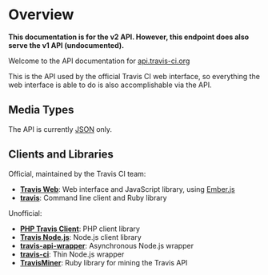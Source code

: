 # Overview

**This documentation is for the v2 API. However, this endpoint does also serve the v1 API (undocumented).**

Welcome to the API documentation for [api.travis-ci.org](https://api.travis-ci.org/)

This is the API used by the official Travis CI web interface, so everything the web interface is able to do is also accomplishable via the API.

## Media Types

The API is currently [JSON](http://en.wikipedia.org/wiki/JSON) only.

## Clients and Libraries

Official, maintained by the Travis CI team:

* **[Travis Web](https://github.com/travis-ci/travis-web)**: Web interface and JavaScript library, using [Ember.js](http://emberjs.com/)
* **[travis](https://github.com/travis-ci/travis)**: Command line client and Ruby library

Unofficial:

* **[PHP Travis Client](https://github.com/l3l0/php-travis-client)**: PHP client library
* **[Travis Node.js](https://github.com/pwmckenna/node-travis-ci)**: Node.js client library
* **[travis-api-wrapper](https://github.com/cmaujean/travis-api-wrapper)**: Asynchronous Node.js wrapper
* **[travis-ci](https://github.com/mmalecki/node-travis-ci)**: Thin Node.js wrapper
* **[TravisMiner](https://github.com/smcintosh/travisminer)**: Ruby library for mining the Travis API